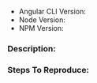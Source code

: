 <!--
Please use this issue tracker only for reporting bugs.
-->

- Angular CLI Version:
- Node Version:
- NPM Version:

### Description:


### Steps To Reproduce:
